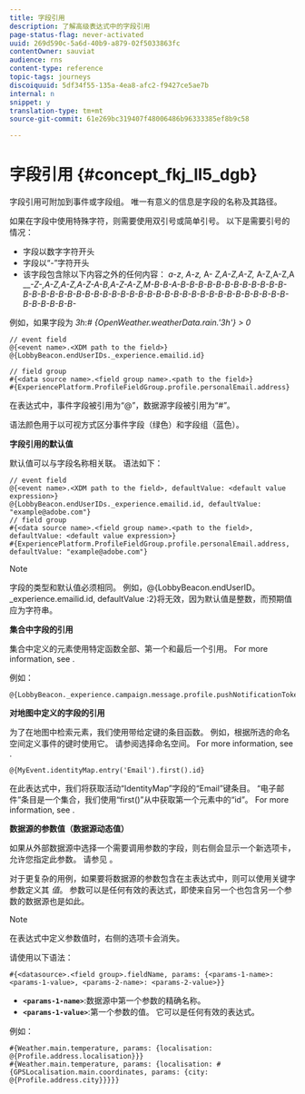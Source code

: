 ```yaml
---
title: 字段引用
description: 了解高级表达式中的字段引用
page-status-flag: never-activated
uuid: 269d590c-5a6d-40b9-a879-02f5033863fc
contentOwner: sauviat
audience: rns
content-type: reference
topic-tags: journeys
discoiquuid: 5df34f55-135a-4ea8-afc2-f9427ce5ae7b
internal: n
snippet: y
translation-type: tm+mt
source-git-commit: 61e269bc319407f48006486b96333385ef8b9c58

---
```




# 字段引用 {#concept_fkj_ll5_dgb}

字段引用可附加到事件或字段组。 唯一有意义的信息是字段的名称及其路径。

如果在字段中使用特殊字符，则需要使用双引号或简单引号。 以下是需要引号的情况：

* 字段以数字字符开头
* 字段以“-”字符开头
* 该字段包含除以下内容之外的任何内容： _a_-_z_, _A_-_z,_ A- _Z,A-Z,A-Z,_ A-Z,A-Z,A ___-Z-,A-Z,A-Z,A-Z-A-B,A-Z-A-Z,M-B-B-A-B-B-B-B-B-B-B-B-B-B-B-B-B-B-B-B-B-B-B-B-B-B-B-B-B-B-B-B-B-B-B-B-B-B-B-B-B-B-B-B-B-B-B-B-B-B-B-B-_

例如，如果字段为 _3h_:# _{OpenWeather.weatherData.rain.&#39;3h&#39;} > 0_

```
// event field
@{<event name>.<XDM path to the field>}
@{LobbyBeacon.endUserIDs._experience.emailid.id}

// field group
#{<data source name>.<field group name>.<path to the field>}
#{ExperiencePlatform.ProfileFieldGroup.profile.personalEmail.address}
```

在表达式中，事件字段被引用为“@”，数据源字段被引用为“#”。

语法颜色用于以可视方式区分事件字段（绿色）和字段组（蓝色）。

**字段引用的默认值**

默认值可以与字段名称相关联。 语法如下：

```
// event field
@{<event name>.<XDM path to the field>, defaultValue: <default value expression>}
@{LobbyBeacon.endUserIDs._experience.emailid.id, defaultValue: "example@adobe.com"}
// field group
#{<data source name>.<field group name>.<path to the field>, defaultValue: <default value expression>}
#{ExperiencePlatform.ProfileFieldGroup.profile.personalEmail.address, defaultValue: "example@adobe.com"}
```

>[!NOTE]
>
>字段的类型和默认值必须相同。 例如，@{LobbyBeacon.endUserID。_experience.emailid.id, defaultValue :2}将无效，因为默认值是整数，而预期值应为字符串。

**集合中字段的引用**

集合中定义的元素使用特定函数全部、第一个和最后一个引用。 For more information, see [](../expression/collection-management-functions.md).

例如：

```
@{LobbyBeacon._experience.campaign.message.profile.pushNotificationTokens.all()
```

**对地图中定义的字段的引用**

为了在地图中检索元素，我们使用带给定键的条目函数。 例如，根据所选的命名空间定义事件的键时使用它。 请参阅选择命名空间。 For more information, see [](../event/selecting-the-namespace.md).

```
@{MyEvent.identityMap.entry('Email').first().id}
```

在此表达式中，我们将获取活动“IdentityMap”字段的“Email”键条目。 “电子邮件”条目是一个集合，我们使用“first()”从中获取第一个元素中的“id”。 For more information, see [](../expression/collection-management-functions.md).

**数据源的参数值（数据源动态值）**

如果从外部数据源中选择一个需要调用参数的字段，则右侧会显示一个新选项卡，允许您指定此参数。 请参见 [](../expression/expressionadvanced.md)。

对于更复杂的用例，如果要将数据源的参数包含在主表达式中，则可以使用关键字参数定义其 _值_。 参数可以是任何有效的表达式，即使来自另一个也包含另一个参数的数据源也是如此。

>[!NOTE]
>
>在表达式中定义参数值时，右侧的选项卡会消失。

请使用以下语法：

```
#{<datasource>.<field group>.fieldName, params: {<params-1-name>: <params-1-value>, <params-2-name>: <params-2-value>}}
```

* **`<params-1-name>`**:数据源中第一个参数的精确名称。
* **`<params-1-value>`**:第一个参数的值。 它可以是任何有效的表达式。

例如：

```
#{Weather.main.temperature, params: {localisation: @{Profile.address.localisation}}}
#{Weather.main.temperature, params: {localisation: #{GPSLocalisation.main.coordinates, params: {city: @{Profile.address.city}}}}}
```
